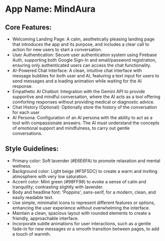 # **App Name**: MindAura

## Core Features:

- Welcoming Landing Page: A calm, aesthetically pleasing landing page that introduces the app and its purpose, and includes a clear call to action for new users to start a conversation.
- User Authentication: Secure user authentication system using Firebase Auth, supporting both Google Sign-In and email/password registration, ensuring only authenticated users can access the chat functionality.
- AI-Powered Chat Interface: A clean, intuitive chat interface with message bubbles for both user and AI, featuring a text input for users to send messages and a loading animation while waiting for the AI response.
- Empathetic AI Chatbot: Integration with the Gemini API to provide supportive and mindful conversation, where the AI acts as a tool offering comforting responses without providing medical or diagnostic advice.
- Chat History (Optional): Optionally store the history of the conversation for each user
- AI Persona: Configuration of an AI persona with the ability to act as a tool with compassionate answers. The AI must understand the concepts of emotional support and mindfulness, to carry out gentle conversations.

## Style Guidelines:

- Primary color: Soft lavender (#E6E6FA) to promote relaxation and mental wellness.
- Background color: Light beige (#F5F5DC) to create a warm and inviting atmosphere with very low saturation.
- Accent color: Mint green (#98FF98) to evoke a sense of calm and tranquility; contrasting slightly with lavender.
- Body and headline font: 'Poppins', sans-serif, for a modern, clean, and easily readable text.
- Use simple, minimalist icons to represent different features or options, enhancing the user experience without overwhelming the interface.
- Maintain a clean, spacious layout with rounded elements to create a friendly, approachable interface.
- Incorporate subtle animations for user interactions, such as a gentle fade-in for new messages or a smooth transition between pages, to add a touch of warmth.